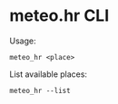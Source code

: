 meteo.hr CLI
============

Usage:

```
meteo_hr <place>
```

List available places:

```
meteo_hr --list
```
